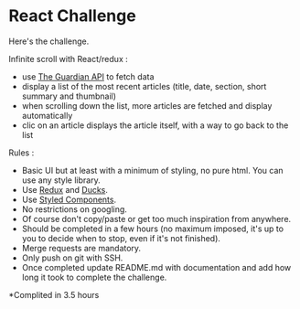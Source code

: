 # React Challenge

Here's the challenge.

Infinite scroll with React/redux :
* use [The Guardian API](https://open-platform.theguardian.com/documentation/) to fetch data
* display a list of the most recent articles (title, date, section, short summary and thumbnail)
* when scrolling down the list, more articles are fetched and display automatically
* clic on an article displays the article itself, with a way to go back to the list

Rules :
* Basic UI but at least with a minimum of styling, no pure html. You can use any style library.
* Use [Redux](https://redux.js.org/) and [Ducks](https://github.com/erikras/ducks-modular-redux).
* Use [Styled Components](https://www.styled-components.com/).
* No restrictions on googling.
* Of course don't copy/paste or get too much inspiration from anywhere.
* Should be completed in a few hours (no maximum imposed, it's up to you to decide when to stop, even if it's not finished).
* Merge requests are mandatory.
* Only push on git with SSH.
* Once completed update README.md with documentation and add how long it took to complete the challenge.

*Complited in 3.5 hours